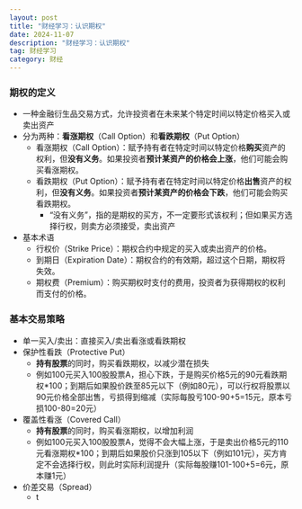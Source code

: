 ```yaml
---
layout: post
title: "财经学习：认识期权"
date: 2024-11-07
description: "财经学习：认识期权"
tag: 财经学习
category: 财经
---
```



### 期权的定义
+ 一种金融衍生品交易方式，允许投资者在未来某个特定时间以特定价格买入或卖出资产
+ 分为两种：**看涨期权**（Call Option）和**看跌期权**（Put Option）
    - 看涨期权（Call Option）：赋予持有者在特定时间以特定价格**购买**资产的权利，但**没有义务**。如果投资者**预计某资产的价格会上涨**，他们可能会购买看涨期权。
    - 看跌期权（Put Option）：赋予持有者在特定时间以特定价格**出售**资产的权利，但**没有义务**。如果投资者**预计某资产的价格会下跌**，他们可能会购买看跌期权。
        * “没有义务”，指的是期权的买方，不一定要形式该权利；但如果买方选择行权，则卖方必须接受，卖出资产
+ 基本术语
    - 行权价（Strike Price）：期权合约中规定的买入或卖出资产的价格。
    - 到期日（Expiration Date）：期权合约的有效期，超过这个日期，期权将失效。
    - 期权费（Premium）：购买期权时支付的费用，投资者为获得期权的权利而支付的价格。

### 基本交易策略
+ 单一买入/卖出：直接买入/卖出看涨或看跌期权
+ 保护性看跌（Protective Put）
    - **持有股票**的同时，购买看跌期权，以减少潜在损失
    - 例如100元买入100股股票A，担心下跌，于是购买价格5元的90元看跌期权*100；到期后如果股价跌至85元以下（例如80元），可以行权将股票以90元价格全部出售，亏损得到缩减（实际每股亏100-90+5=15元，原本亏损100-80=20元）
+ 覆盖性看涨（Covered Call）
    - **持有股票**的同时，购买看涨期权，以增加利润
    - 例如100元买入100股股票A，觉得不会大幅上涨，于是卖出价格5元的110元看涨期权*100；到期后如果股价只涨到105以下（例如101元），买方肯定不会选择行权，则此时实际利润提升（实际每股赚101-100+5=6元，原本赚1元）
+ 价差交易（Spread）
    - t

